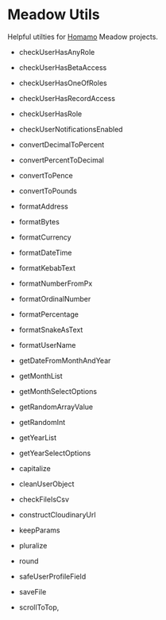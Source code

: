 # Meadow Utils

Helpful utilties for [Homamo](https://homamo.co) Meadow projects.

- checkUserHasAnyRole
- checkUserHasBetaAccess
- checkUserHasOneOfRoles
- checkUserHasRecordAccess
- checkUserHasRole
- checkUserNotificationsEnabled

- convertDecimalToPercent
- convertPercentToDecimal
- convertToPence
- convertToPounds

- formatAddress
- formatBytes
- formatCurrency
- formatDateTime
- formatKebabText
- formatNumberFromPx
- formatOrdinalNumber
- formatPercentage
- formatSnakeAsText
- formatUserName

- getDateFromMonthAndYear
- getMonthList
- getMonthSelectOptions
- getRandomArrayValue
- getRandomInt
- getYearList
- getYearSelectOptions

- capitalize
- cleanUserObject
- checkFileIsCsv
- constructCloudinaryUrl
- keepParams
- pluralize
- round
- safeUserProfileField
- saveFile
- scrollToTop,
